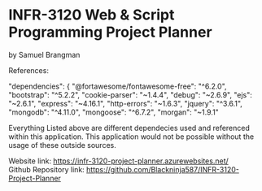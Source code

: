 # INFR-3120 Web & Script Programming Project Planner
by Samuel Brangman

References: 

"dependencies": {
    "@fortawesome/fontawesome-free": "^6.2.0",
    "bootstrap": "^5.2.2",
    "cookie-parser": "~1.4.4",
    "debug": "~2.6.9",
    "ejs": "~2.6.1",
    "express": "~4.16.1",
    "http-errors": "~1.6.3",
    "jquery": "^3.6.1",
    "mongodb": "^4.11.0",
    "mongoose": "^6.7.2",
    "morgan": "~1.9.1"

Everything Listed above are different dependecies used and referenced within this application. 
This application would not be possible without the usage of these outside sources.

Website link: https://infr-3120-project-planner.azurewebsites.net/
<br>
Github Repository link: https://github.com/Blackninja587/INFR-3120-Project-Planner
